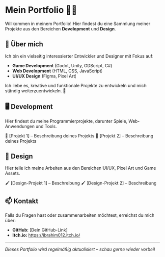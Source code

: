 # Mein Portfolio 🎨🚀 

Willkommen in meinem Portfolio! Hier findest du eine Sammlung meiner Projekte aus den Bereichen **Development** und **Design**.

## 📌 Über mich
Ich bin ein vielseitig interessierter Entwickler und Designer mit Fokus auf:
- **Game Development** (Godot, Unity, GDScript, C#)
- **Web Development** (HTML, CSS, JavaScript)
- **UI/UX Design** (Figma, Pixel Art)

Ich liebe es, kreative und funktionale Projekte zu entwickeln und mich ständig weiterzuentwickeln. 🚀

## 🖥️ Development
Hier findest du meine Programmierprojekte, darunter Spiele, Web-Anwendungen und Tools.

🔹 [Projekt 1] – Beschreibung deines Projekts
🔹 [Projekt 2] – Beschreibung deines Projekts

## 🎨 Design
Hier teile ich meine Arbeiten aus den Bereichen UI/UX, Pixel Art und Game Assets.

🖌️ [Design-Projekt 1] – Beschreibung
🖌️ [Design-Projekt 2] – Beschreibung

## 📫 Kontakt
Falls du Fragen hast oder zusammenarbeiten möchtest, erreichst du mich über:
- **GitHub:** [Dein GitHub-Link]
- **Itch.io:** https://ibrahim012.itch.io/

---
*Dieses Portfolio wird regelmäßig aktualisiert – schau gerne wieder vorbei!*
